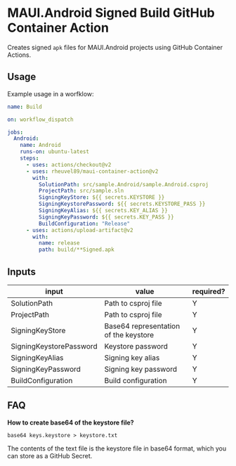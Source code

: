 # MAUI.Android Signed Build GitHub Container Action

Creates signed `apk` files for MAUI.Android projects using GitHub Container Actions.

## Usage

Example usage in a worfklow:

```yaml
name: Build

on: workflow_dispatch

jobs:
  Android:
    name: Android
    runs-on: ubuntu-latest
    steps:
      - uses: actions/checkout@v2
      - uses: rheuvel89/maui-container-action@v2
        with:
          SolutionPath: src/sample.Android/sample.Android.csproj
          ProjectPath: src/sample.sln
          SigningKeyStore: ${{ secrets.KEYSTORE }}
          SigningKeystorePassword: ${{ secrets.KEYSTORE_PASS }}
          SigningKeyAlias: ${{ secrets.KEY_ALIAS }}
          SigningKeyPassword: ${{ secrets.KEY_PASS }}
          BuildConfiguration: "Release"
      - uses: actions/upload-artifact@v2
        with:
          name: release
          path: build/**Signed.apk
```

## Inputs

| input                   | value                                                                           | required? |
| ----------------------- | ------------------------------------------------------------------------------- | --------- |
| SolutionPath            | Path to csproj file                                                             | Y         |
| ProjectPath             | Path to csproj file                                                             | Y         |
| SigningKeyStore         | Base64 representation of the keystore                                           | Y         |
| SigningKeystorePassword | Keystore password                                                               | Y         |
| SigningKeyAlias         | Signing key alias                                                               | Y         |
| SigningKeyPassword      | Signing key password                                                            | Y         |
| BuildConfiguration      | Build configuration                                                             | Y         |

## FAQ

**How to create base64 of the keystore file?**

`base64 keys.keystore > keystore.txt`

The contents of the text file is the keystore file in base64 format, which you can store as a GitHub Secret.
